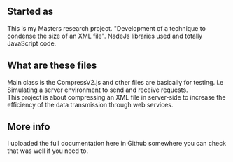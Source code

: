 Started as
----------

This is my Masters research project. "Development of a technique to condense the size of an XML file".
NadeJs libraries used and totally JavaScript code. 

What are these files
--------------------

Main class is the CompressV2.js and other files are basically for testing. i.e Simulating a server environment to send and receive requests.  
This project is about compressing an XML file in server-side to increase the efficiency of the data transmission through web services.

More info
---------

I uploaded the full documentation here in Github somewhere you can check that was well if you need to. 
